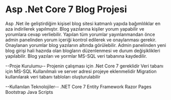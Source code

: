 # Asp .Net Core 7 Blog Projesi

Asp .Net ile geliştirdiğim kişisel blog sitesi katmanlı yapıda bağımlılıklar en aza indirilerek yapılmıştır. Blog yazılarına kişiler yorum yapabilir ve yorumlara cevap verliebilir. 
Yapılan tüm yorumlar yayınlanmandan önce admin panelinden yorum içeriği kontrol edilerek ve onaylanması gerekir. Onaylanan yorumlar blog yazılarıın altında görülebilir.
Admin panelinden yeni blog girişi hali hazırda olan blogların düzenlenmesi ve durum değişiklikleri yapılabilir. Blog yazıları ve yormlar MS-SQL veri tabanına kaydedilir.

--Proje Kurulumu--
Projenin çalışması için .Net Core 7 gereklidir
Veri tabanı için MS-SQL Kullanılmalı ve server adresi projeye eklenmelidir
Migration kullanılarak veri tabanı tabloları oluşturulabilir

--Kullanılan Teknolojiler--
.NET Core 7
Entity Framework
Razor Pages
Bootstrap
Java Scripts

